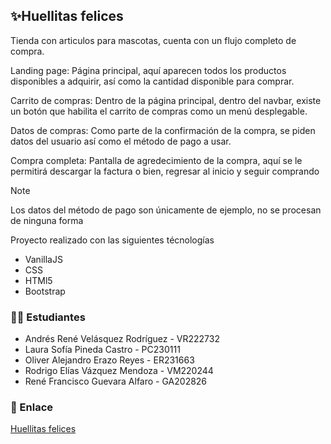 ## ✨Huellitas felices

Tienda con articulos para mascotas, cuenta con un flujo completo de compra.

Landing page: Página principal, aquí aparecen todos los productos disponibles a adquirir, así como la cantidad disponible para comprar.

Carrito de compras: Dentro de la página principal, dentro del navbar, existe un botón que habilita el carrito de compras como un menú desplegable.

Datos de compras: Como parte de la confirmación de la compra, se piden datos del usuario así como el método de pago a usar.

Compra completa: Pantalla de agredecimiento de la compra, aquí se le permitirá descargar la factura o bien, regresar al inicio y seguir comprando

> [!NOTE]
> Los datos del método de pago son únicamente de ejemplo, no se procesan de ninguna forma

Proyecto realizado con las siguientes técnologías

- VanillaJS
- CSS
- HTMl5
- Bootstrap

### 🧑‍🎓 Estudiantes
- Andrés René Velásquez Rodríguez - VR222732
- Laura Sofía Pineda Castro - PC230111
- Oliver Alejandro Erazo Reyes - ER231663
- Rodrigo Elías Vázquez Mendoza - VM220244
- René Francisco Guevara Alfaro - GA202826

### :link: Enlace

[Huellitas felices](https://huellitas-felices.edream.dev)

